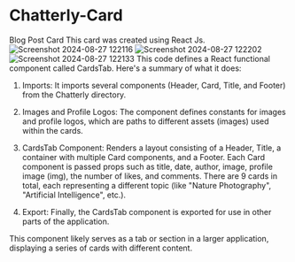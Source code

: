 # Chatterly-Card
Blog Post Card
This card was created using React Js.
![Screenshot 2024-08-27 122116](https://github.com/user-attachments/assets/5bb20642-b3d9-4669-bd3c-0f3d69a8043e)
![Screenshot 2024-08-27 122202](https://github.com/user-attachments/assets/7110525b-d8bd-4b71-b970-8de2350dbbfc)
![Screenshot 2024-08-27 122133](https://github.com/user-attachments/assets/5b54cbfd-34b5-47ae-b20b-f987576f73e8)
This code defines a React functional component called CardsTab. Here's a summary of what it does:

1. Imports: It imports several components (Header, Card, Title, and Footer) from the Chatterly directory.

2. Images and Profile Logos: The component defines constants for images and profile logos, which are paths to different assets (images) used within the cards.

3. CardsTab Component:
Renders a layout consisting of a Header, Title, a container with multiple Card components, and a Footer.
Each Card component is passed props such as title, date, author, image, profile image (img),
the number of likes, and comments.
There are 9 cards in total, each representing a different topic (like "Nature Photography", "Artificial Intelligence", etc.).
4. Export: Finally, the CardsTab component is exported for use in other parts of the application.

This component likely serves as a tab or section in a larger application, displaying a series of cards with different content.
